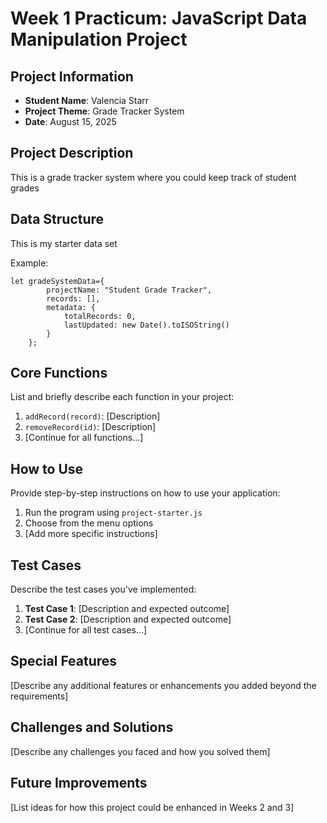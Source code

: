 # Week 1 Practicum: JavaScript Data Manipulation Project

## Project Information
- **Student Name**: Valencia Starr
- **Project Theme**: Grade Tracker System
- **Date**: August 15, 2025

## Project Description
This is a grade tracker system where you could keep track of student grades

## Data Structure
This is my starter data set

Example:
```
let gradeSystemData={
        projectName: "Student Grade Tracker",
        records: [],
        metadata: {
            totalRecords: 0,
            lastUpdated: new Date().toISOString()
        }
    };

```

## Core Functions
List and briefly describe each function in your project:

1. `addRecord(record)`: [Description]
2. `removeRecord(id)`: [Description]
3. [Continue for all functions...]

## How to Use
Provide step-by-step instructions on how to use your application:

1. Run the program using `project-starter.js`
2. Choose from the menu options
3. [Add more specific instructions]

## Test Cases
Describe the test cases you've implemented:

1. **Test Case 1**: [Description and expected outcome]
2. **Test Case 2**: [Description and expected outcome]
3. [Continue for all test cases...]

## Special Features
[Describe any additional features or enhancements you added beyond the requirements]

## Challenges and Solutions
[Describe any challenges you faced and how you solved them]

## Future Improvements
[List ideas for how this project could be enhanced in Weeks 2 and 3]
